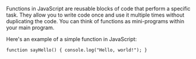 Functions in JavaScript are reusable blocks of code that perform a specific task. They allow you to write code once and use it multiple times without duplicating the code. You can think of functions as mini-programs within your main program.

Here's an example of a simple function in JavaScript:

`
function sayHello() {
  console.log("Hello, world!");
}
`
